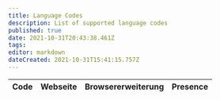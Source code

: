 ```yaml
---
title: Language Codes
description: List of supported language codes
published: true
date: 2021-10-31T20:43:38.461Z
tags:
editor: markdown
dateCreated: 2021-10-31T15:41:15.757Z
---
```


<table id="languages">
  <thead>
    <tr>
      <th style="text-align:left">Code</th>
      <th style="text-align:left">Webseite</th>
      <th style="text-align:left">Browsererweiterung</th>
      <th style="text-align:left">Presence</th>
    </tr>
  </thead>
  <tbody>
  </tbody>
</table>
